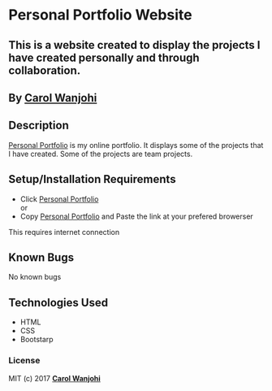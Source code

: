 # Personal Portfolio Website

## This is a website created to display the projects I have created personally and through collaboration.

## By **[Carol Wanjohi](https://github.com/carolwanjohi)**

## Description

[Personal Portfolio](https://carolwanjohi.github.io/) is my online portfolio. It displays some of the projects that I have created. Some of the projects are team projects.

## Setup/Installation Requirements
* Click [Personal Portfolio](https://carolwanjohi.github.io/) <br/>
  or <br/>
* Copy [Personal Portfolio](https://carolwanjohi.github.io/) and  Paste the link at your prefered browerser

This requires internet connection

## Known Bugs

No known bugs

## Technologies Used

* HTML
* CSS
* Bootstarp

### License

MIT (c) 2017 **[Carol Wanjohi](https://github.com/carolwanjohi)**
